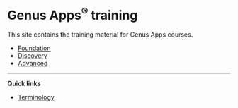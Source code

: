 # **Genus Apps<sup>&reg;</sup> training**
This site contains the training material for Genus Apps courses.


* [Foundation](foundation/index.md)
* [Discovery](discovery/index.md)
* [Advanced](advanced/index.md)

---

**Quick links**
* [Terminology](https://docs.genus.no/terminology.html)

